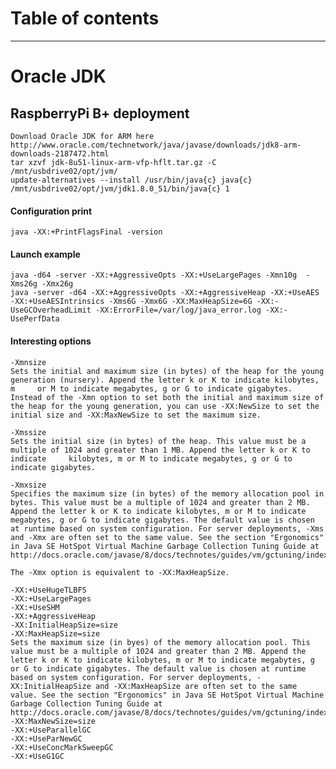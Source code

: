 # Table of contents



****************************************

# Oracle JDK
## RaspberryPi B+ deployment
    Download Oracle JDK for ARM here http://www.oracle.com/technetwork/java/javase/downloads/jdk8-arm-downloads-2187472.html
    tar xzvf jdk-8u51-linux-arm-vfp-hflt.tar.gz -C /mnt/usbdrive02/opt/jvm/
    update-alternatives --install /usr/bin/java{c} java{c} /mnt/usbdrive02/opt/jvm/jdk1.8.0_51/bin/java{c} 1

#### Configuration print
    java -XX:+PrintFlagsFinal -version

#### Launch example
    java -d64 -server -XX:+AggressiveOpts -XX:+UseLargePages -Xmn10g  -Xms26g -Xmx26g
    java -server -d64 -XX:+AggressiveOpts -XX:+AggressiveHeap -XX:+UseAES -XX:+UseAESIntrinsics -Xms6G -Xmx6G -XX:MaxHeapSize=6G -XX:-UseGCOverheadLimit -XX:ErrorFile=/var/log/java_error.log -XX:-UsePerfData

#### Interesting options
    -Xmnsize
    Sets the initial and maximum size (in bytes) of the heap for the young generation (nursery). Append the letter k or K to indicate kilobytes, m     or M to indicate megabytes, g or G to indicate gigabytes.
    Instead of the -Xmn option to set both the initial and maximum size of the heap for the young generation, you can use -XX:NewSize to set the       initial size and -XX:MaxNewSize to set the maximum size.

    -Xmssize
    Sets the initial size (in bytes) of the heap. This value must be a multiple of 1024 and greater than 1 MB. Append the letter k or K to indicate     kilobytes, m or M to indicate megabytes, g or G to indicate gigabytes.

    -Xmxsize
    Specifies the maximum size (in bytes) of the memory allocation pool in bytes. This value must be a multiple of 1024 and greater than 2 MB. Append the letter k or K to indicate kilobytes, m or M to indicate megabytes, g or G to indicate gigabytes. The default value is chosen at runtime based on system configuration. For server deployments, -Xms and -Xmx are often set to the same value. See the section "Ergonomics" in Java SE HotSpot Virtual Machine Garbage Collection Tuning Guide at http://docs.oracle.com/javase/8/docs/technotes/guides/vm/gctuning/index.html.

    The -Xmx option is equivalent to -XX:MaxHeapSize.

    -XX:+UseHugeTLBFS
    -XX:+UseLargePages
    -XX:+UseSHM
    -XX:+AggressiveHeap
    -XX:InitialHeapSize=size
    -XX:MaxHeapSize=size
    Sets the maximum size (in byes) of the memory allocation pool. This value must be a multiple of 1024 and greater than 2 MB. Append the letter k or K to indicate kilobytes, m or M to indicate megabytes, g or G to indicate gigabytes. The default value is chosen at runtime based on system configuration. For server deployments, -XX:InitialHeapSize and -XX:MaxHeapSize are often set to the same value. See the section "Ergonomics" in Java SE HotSpot Virtual Machine Garbage Collection Tuning Guide at http://docs.oracle.com/javase/8/docs/technotes/guides/vm/gctuning/index.html.
    -XX:MaxNewSize=size
    -XX:+UseParallelGC
    -XX:+UseParNewGC
    -XX:+UseConcMarkSweepGC
    -XX:+UseG1GC
